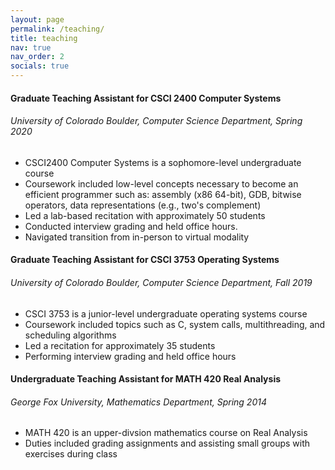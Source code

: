 ```yaml
---
layout: page
permalink: /teaching/
title: teaching
nav: true
nav_order: 2
socials: true
---
```


#### Graduate Teaching Assistant for CSCI 2400 Computer Systems
###### University of Colorado Boulder, Computer Science Department, Spring 2020

* CSCI2400 Computer Systems is a sophomore-level undergraduate course
* Coursework included low-level concepts necessary to become an efficient programmer such as: assembly (x86 64-bit), GDB, bitwise operators, data representations (e.g., two's complement)
* Led a lab-based recitation with approximately 50 students
* Conducted interview grading and held office hours. 
* Navigated transition from in-person to virtual modality

#### Graduate Teaching Assistant for CSCI 3753 Operating Systems
###### University of Colorado Boulder, Computer Science Department, Fall 2019

* CSCI 3753 is a junior-level undergraduate operating systems course
* Coursework included topics such as C, system calls, multithreading, and scheduling algorithms
* Led a recitation for approximately 35 students
* Performing interview grading and held office hours

#### Undergraduate Teaching Assistant for MATH 420 Real Analysis
###### George Fox University, Mathematics Department, Spring 2014

* MATH 420 is an upper-divsion mathematics course on Real Analysis
* Duties included grading assignments and assisting small groups with exercises during class
